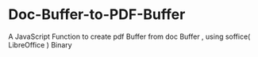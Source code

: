 # Doc-Buffer-to-PDF-Buffer
A JavaScript Function to create pdf Buffer from doc Buffer , using soffice( LibreOffice ) Binary
